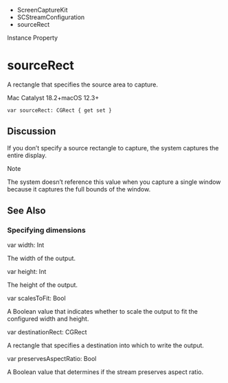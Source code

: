 

- ScreenCaptureKit
- SCStreamConfiguration
-  sourceRect 

Instance Property

# sourceRect

A rectangle that specifies the source area to capture.

Mac Catalyst 18.2+macOS 12.3+

``` source
var sourceRect: CGRect { get set }
```

## Discussion

If you don’t specify a source rectangle to capture, the system captures the entire display.

Note

The system doesn’t reference this value when you capture a single window because it captures the full bounds of the window.

## See Also

### Specifying dimensions

var width: Int

The width of the output.

var height: Int

The height of the output.

var scalesToFit: Bool

A Boolean value that indicates whether to scale the output to fit the configured width and height.

var destinationRect: CGRect

A rectangle that specifies a destination into which to write the output.

var preservesAspectRatio: Bool

A Boolean value that determines if the stream preserves aspect ratio.


